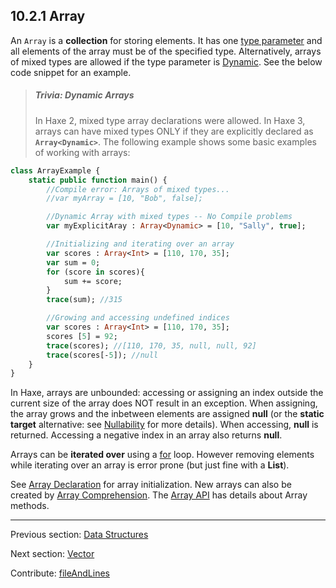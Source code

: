 ## 10.2.1 Array

An `Array` is a **collection** for storing elements.  It has one [type parameter](type-system-type-parameters.md) and all elements of the array must be of the specified type.  Alternatively, arrays of mixed types are allowed if the type parameter is [Dynamic](types-dynamic.md).  See the below code snippet for an example. 
> ##### Trivia: Dynamic Arrays
>
> In Haxe 2, mixed type array declarations were allowed.  In Haxe 3, arrays can have mixed types ONLY if they are explicitly declared as **`Array<Dynamic>`**.
The following example shows some basic examples of working with arrays:
```haxe
class ArrayExample {
	static public function main() {
		//Compile error: Arrays of mixed types...
		//var myArray = [10, "Bob", false];

		//Dynamic Array with mixed types -- No Compile problems
		var myExplicitAray : Array<Dynamic> = [10, "Sally", true];

		//Initializing and iterating over an array
		var scores : Array<Int> = [110, 170, 35];
		var sum = 0;
		for (score in scores){
			sum += score;	 
		}
		trace(sum); //315

		//Growing and accessing undefined indices
		var scores : Array<Int> = [110, 170, 35];
		scores [5] = 92;
		trace(scores); //[110, 170, 35, null, null, 92]
		trace(scores[-5]); //null
	}
}


```


In Haxe, arrays are unbounded:  accessing or assigning an index outside the current size of the array does NOT result in an exception.  When assigning, the array grows and the inbetween elements are assigned **null** (or the **static target** alternative: see [Nullability](types-nullability.md) for more details).  When accessing, **null** is returned.  Accessing a negative index in an array also returns **null**.

Arrays can be **iterated over** using a [for](expression-for.md) loop.  However removing elements while iterating over an array is error prone (but just fine with a **List**).


See [Array Declaration](expression-array-declaration.md) for array initialization.  New arrays can also be created by [Array Comprehension](lf-array-comprehension.md).  The [Array API](http://api.haxe.org/Array.html) has details about Array methods.

---

Previous section: [Data Structures](std-ds.md)

Next section: [Vector](std-vector.md)

Contribute: [fileAndLines](https://github.com/HaxeFoundation/HaxeManual/blob/master/10-std.tex#L18-18)